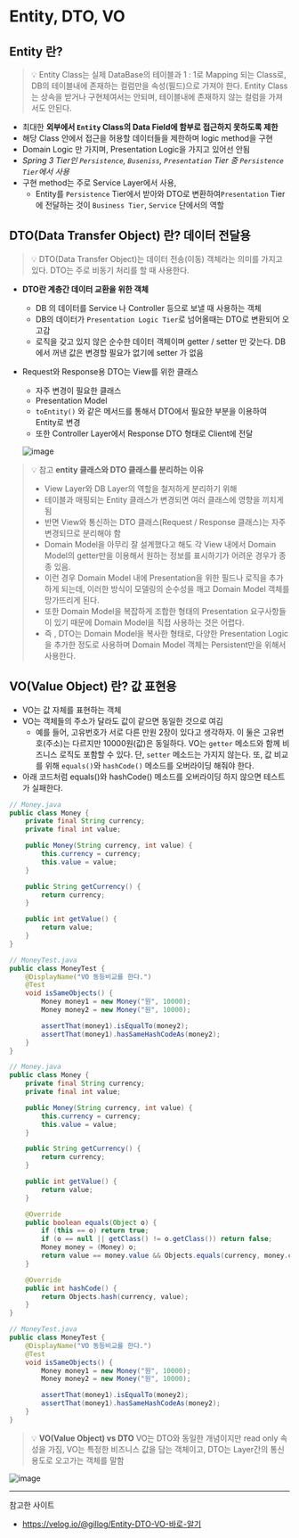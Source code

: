 # **Entity, DTO, VO**

## **Entity 란?**
> 💡 Entity Class는 실제 DataBase의 테이블과 1 : 1로 Mapping 되는 Class로, DB의 테이블내에 존재하는 컬럼만을 속성(필드)으로 가져야 한다. Entity Class는 상속을 받거나 구현체여서는 안되며, 테이블내에 존재하지 않는 컬럼을 가져서도 안된다.
- 최대한 **외부에서 `Entity` Class의 Data Field에 함부로 접근하지 못하도록 제한**
- 해당 Class 안에서 접근을 허용할 데이터들을 제한하며 logic method을 구현
- Domain Logic 만 가지며, Presentation Logic을 가지고 있어선 안됨
- *Spring 3 Tier인 `Persistence`, `Buseniss`, `Presentation` Tier 중 `Persistence Tier`에서 사용*
- 구현 method는 주로 Service Layer에서 사용,
    - Entity를 `Persistence` Tier에서 받아와 DTO로 변환하여`Presentation` Tier에 전달하는 것이 `Business Tier`, `Service` 단에서의 역할

## **DTO(Data Transfer Object) 란? 데이터 전달용**

> 💡 DTO(Data Transfer Object)는 데이터 전송(이동) 객체라는 의미를 가지고 있다. DTO는 주로 비동기 처리를 할 때 사용한다.

- **DTO란 계층간 데이터 교환을 위한 객체**
    - DB 의 데이터를 Service 나 Controller 등으로 보낼 때 사용하는 객체
    - DB의 데이터가 `Presentation Logic Tier`로 넘어올때는 DTO로 변환되어 오고감
    - 로직을 갖고 있지 않은 순수한 데이터 객체이며 getter / setter 만 갖는다. DB 에서 꺼낸 값은 변경할 필요가 없기에 setter 가 없음

- Request와 Response용 DTO는 View를 위한 클래스
    - 자주 변경이 필요한 클래스
    - Presentation Model
    - `toEntity()` 와 같은 메서드를 통해서 DTO에서 필요한 부분을 이용하여 Entity로 변경
    - 또한 Controller Layer에서 Response DTO 형태로 Client에 전달

    ![image](https://user-images.githubusercontent.com/63777714/155154205-8384a331-071f-43a3-a83a-1bb3003132df.png)



> 💡 참고 **entity 클래스와 DTO 클래스를 분리하는 이유** <br>
> -  View Layer와 DB Layer의 역할을 철저하게 분리하기 위해
> -  테이블과 매핑되는 Entity 클래스가 변경되면 여러 클래스에 영향을 끼치게 됨
> -  반면 View와 통신하는 DTO 클래스(Request / Response 클래스)는 자주 변경되므로 분리해야 함
> -  Domain Model을 아무리 잘 설계했다고 해도 각 View 내에서 Domain Model의 getter만을 이용해서 원하는 정보를 표시하기가 어려운 경우가 종종 있음.
> -  이런 경우 Domain Model 내에 Presentation을 위한 필드나 로직을 추가하게 되는데, 이러한 방식이 모델링의 순수성을 깨고 Domain Model 객체를 망가뜨리게 된다.
> -  또한 Domain Model을 복잡하게 조합한 형태의 Presentation 요구사항들이 있기 때문에 Domain Model을 직접 사용하는 것은 어렵다.
> -  즉 , DTO는 Domain Model을 복사한 형태로, 다양한 Presentation Logic을 추가한 정도로 사용하며 Domain Model 객체는 Persistent만을 위해서 사용한다.

## **VO(Value Object) 란? 값 표현용**

- VO는 값 자체를 표현하는 객체
- VO는 객체들의 주소가 달라도 값이 같으면 동일한 것으로 여김
    - 예를 들어, 고유번호가 서로 다른 만원 2장이 있다고 생각하자. 이 둘은 고유번호(주소)는 다르지만 10000원(값)은 동일하다. VO는 `getter` 메소드와 함께 비즈니스 로직도 포함할 수 있다. 단, `setter` 메소드는 가지지 않는다. 또, 값 비교를 위해 `equals()`와 `hashCode()` 메소드를 오버라이딩 해줘야 한다.
- 아래 코드처럼 equals()와 hashCode() 메소드를 오버라이딩 하지 않으면 테스트가 실패한다.

```java
// Money.java
public class Money {
    private final String currency;
    private final int value;

    public Money(String currency, int value) {
        this.currency = currency;
        this.value = value;
    }

    public String getCurrency() {
        return currency;
    }

    public int getValue() {
        return value;
    }
}

// MoneyTest.java
public class MoneyTest {
    @DisplayName("VO 동등비교를 한다.")
    @Test
    void isSameObjects() {
        Money money1 = new Money("원", 10000);
        Money money2 = new Money("원", 10000);

        assertThat(money1).isEqualTo(money2);
        assertThat(money1).hasSameHashCodeAs(money2);
    }
}
```

```java
// Money.java
public class Money {
    private final String currency;
    private final int value;

    public Money(String currency, int value) {
        this.currency = currency;
        this.value = value;
    }

    public String getCurrency() {
        return currency;
    }

    public int getValue() {
        return value;
    }

    @Override
    public boolean equals(Object o) {
        if (this == o) return true;
        if (o == null || getClass() != o.getClass()) return false;
        Money money = (Money) o;
        return value == money.value && Objects.equals(currency, money.currency);
    }

    @Override
    public int hashCode() {
        return Objects.hash(currency, value);
    }
}

// MoneyTest.java
public class MoneyTest {
    @DisplayName("VO 동등비교를 한다.")
    @Test
    void isSameObjects() {
        Money money1 = new Money("원", 10000);
        Money money2 = new Money("원", 10000);

        assertThat(money1).isEqualTo(money2);
        assertThat(money1).hasSameHashCodeAs(money2);
    }
}
```


> 💡 **VO(Value Object) vs DTO**
VO는 DTO와 동일한 개념이지만 read only 속성을 가짐, VO는 특정한 비즈니스 값을 담는 객체이고, DTO는 Layer간의 통신 용도로 오고가는 객체를 말함

![image](https://user-images.githubusercontent.com/63777714/155154634-08ea620d-44f2-4296-aa15-987d4b5280a4.png)

---
참고한 사이트
- https://velog.io/@gillog/Entity-DTO-VO-바로-알기